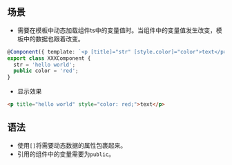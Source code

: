 ## 场景
- 需要在模板中动态加载组件ts中的变量值时。当组件中的变量值发生改变，模板中的数据也跟着改变。

```ts
@Component({ template: `<p [title]="str" [style.color]="color">text</p>` })
export class XXXComponent {
  str = 'hello world';
  public color = 'red';
}
```
- 显示效果
```html
<p title="hello world" style="color: red;">text</p>
```

## 语法
- 使用`[]`将需要动态数据的属性包裹起来。
- 引用的组件中的变量需要为`public`。

